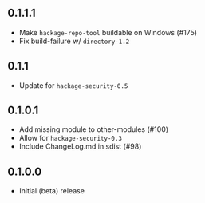 0.1.1.1
-------
* Make `hackage-repo-tool` buildable on Windows (#175)
* Fix build-failure w/ `directory-1.2`

0.1.1
-----
* Update for `hackage-security-0.5`

0.1.0.1
-------
* Add missing module to other-modules (#100)
* Allow for `hackage-security-0.3`
* Include ChangeLog.md in sdist (#98)

0.1.0.0
-------
* Initial (beta) release
